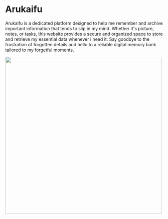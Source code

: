 # Arukaifu

Arukaifu is a dedicated platform designed to help me remember and archive important information that tends to slip in my mind. Whether it's picture, notes, or tasks, this website provides a secure and organized space to store and retrieve my essential data whenever i need it. Say goodbye to the frustration of forgotten details and hello to a reliable digital memory bank tailored to my forgetful moments.

<img src="https://drive.google.com/uc?id=1ywquPrhMc3QDVuivUMVT-PxtPs00QiTr" style="width:500px"/>
